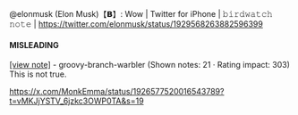 @elonmusk (Elon Musk)【𝗕】: Wow | Twitter for iPhone | 𝚋𝚒𝚛𝚍𝚠𝚊𝚝𝚌𝚑 𝚗𝚘𝚝𝚎 | https://twitter.com/elonmusk/status/1929568263882596399

#### MISLEADING

[[view note]](https://x.com/i/birdwatch/n/1929924233624158465) - groovy-branch-warbler (Shown notes: 21 · Rating impact: 303)\
This is not true.

https://x.com/MonkEmma/status/1926577520016543789?t=vMKJjYSTV_6jzkc3OWP0TA&s=19
